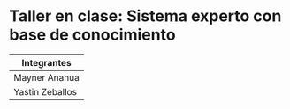 # Taller en clase: Sistema experto con base de conocimiento

| Integrantes            | 
|---------------------|
| Mayner Anahua       | 
| Yastin Zeballos     | 

